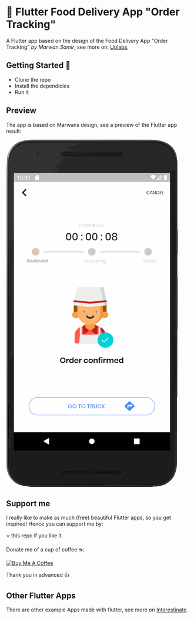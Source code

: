 # 🍦 Flutter Food Delivery App "Order Tracking"

A Flutter app based on the design of the Food Delivery App "Order Tracking" *by Marwan Samir*, see more on: [Uplabs](https://www.uplabs.com/posts/food-delivery-app-order-tracking).

## Getting Started 🚀

- Clone the repo
- Install the dependicies
- Run it

## Preview

The app is based on Marwans design, see a preview of the Flutter app result:

![App preview](doc/AppPreview.gif)

## Support me

I really like to make as much (free) beautiful Flutter apps, so you get inspired!
Hence you can support me by:

⭐️ this repo if you like it.

Donate me of a cup of coffee ☕️:

<a href="https://www.buymeacoffee.com/bushjopie" target="_blank"><img src="https://www.buymeacoffee.com/assets/img/custom_images/orange_img.png" alt="Buy Me A Coffee" style="height: auto !important;width: auto !important;" ></a>

Thank you in advanced 👍

## Other Flutter Apps

There are other example Apps made with flutter, see more on [Interestinate](https://interestinate.com).

